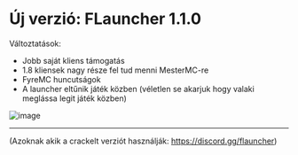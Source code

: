 # Új verzió: FLauncher 1.1.0

Változtatások:
- Jobb saját kliens támogatás
- 1.8 kliensek nagy része fel tud menni MesterMC-re
- FyreMC huncutságok
- A launcher eltűnik játék közben (véletlen se akarjuk hogy valaki meglássa legit játék közben)

![image](https://user-images.githubusercontent.com/108583954/180604625-d212046f-8fef-4fda-9844-09cd58d7096c.png)

-----
(Azoknak akik a crackelt verziót használják: https://discord.gg/flauncher)
